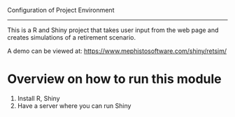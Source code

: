 Configuration of Project Environment
*************************************

This is a R and Shiny project that takes user input from the web page
and creates simulations of a retirement scenario.

A demo can be viewed at: https://www.mephistosoftware.com/shiny/retsim/

Overview on how to run this module
================================
1. Install R, Shiny
2. Have a server where you can run Shiny
